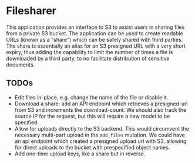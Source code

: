 # Filesharer

This application provides an interface to S3 to assist users in sharing files from a private S3 bucket. The application can be used to create readable URLs (known as a "share") which can be safely shared with third parties. The share is essentially an alias for an S3 presigned URL with a very short expiry, thus adding the capability to limit the number of times a file is downloaded by a third party, to no facilitate distribution of sensitive documents.


## TODOs

* Edit files in-place, e.g. change the name of the file or disable it.
* Download a share: add an API endpoint which retrieves a presigned-url from S3 and increments the download-count. We should also track the source IP for the request, but this will require a new model to be specified.
* Allow for uploads directly to the S3 backend. This would circumvent the necessary multi-part upload in the `add_files` mutation. We could have an api endpoint which created a presigned upload url with S3, allowing for direct uploads to the bucket with prespecified object names.
* Add one-time upload keys, like a share but in reverse.
